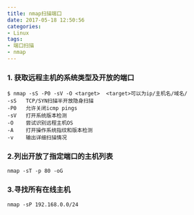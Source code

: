 ```yaml
---
title: nmap扫描端口
date: 2017-05-18 12:50:56
categories:
- Linux
tags:
- 端口扫描
- nmap
---
```


<!-- more -->

### 1. 获取远程主机的系统类型及开放的端口

```shell
$ nmap -sS -P0 -sV -O <target>	<target>可以为ip/主机名/域名/
-sS   TCP/SYN扫描半开放隐身扫描
-P0   允许关闭icmp pings
-sV   打开系统版本检测
-O    尝试识别远程主机OS
-A    打开操作系统指纹和版本检测
-v    输出详细扫描情况
```

### 2.列出开放了指定端口的主机列表

```shell
nmap -sT -p 80 -oG
```

### 3.寻找所有在线主机

```shell
nmap -sP 192.168.0.0/24
```

